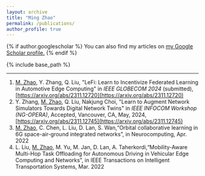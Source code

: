```yaml
---
layout: archive
title: "Ming Zhao"
permalink: /publications/
author_profile: true
---
```


{% if author.googlescholar %}
  You can also find my articles on <u><a href="https://scholar.google.com/citations?user=VdsvDfUAAAAJ&hl=zh-CN">my Google Scholar profile</a>.</u>
{% endif %}

{% include base_path %}

<!-- {% for post in site.publications reversed %}
  {% include archive-single.html %}
{% endfor %} -->

------

1. <u>M. Zhao</u>, Y. Zhang, Q. Liu, "LeFi: Learn to Incentivize Federated Learning in Automotive Edge Computing" in *IEEE GLOBECOM 2024* (submitted), [https://arxiv.org/abs/2311.12720](https://arxiv.org/abs/2311.12720)
2. Y. Zhang, <u>M. Zhao</u>, Q. Liu, Nakjung Choi, "Learn to Augment Network Simulators Towards Digital Network Twins" in *IEEE INFOCOM Workshop (NG-OPERA)*, Accepted, Vancouver, CA, May, 2024, [https://arxiv.org/abs/2311.12745](https://arxiv.org/abs/2311.12745)
3. <u>M. Zhao</u>, C. Chen, L. Liu, D. Lan, S. Wan,“Orbital collaborative learning in 6G space-air-ground integrated networks”, in Neurocomputing, Apr. 2022
4. L. Liu, <u>M. Zhao</u>, M. Yu, M. Jan, D. Lan, A. Taherkordi,“Mobility-Aware Multi-Hop Task Offloading for Autonomous Driving in Vehicular Edge Computing and Networks”, in IEEE Transactions on Intelligent Transportation Systems, Mar. 2022
